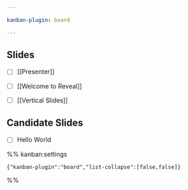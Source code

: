 ```yaml
---

kanban-plugin: board

---
```


## Slides

- [ ] [[Presenter]]
- [ ] [[Welcome to Reveal]]
- [ ] [[Vertical Slides]]


## Candidate Slides

- [ ] Hello World




%% kanban:settings
```
{"kanban-plugin":"board","list-collapse":[false,false]}
```
%%